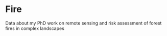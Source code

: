 # Fire
Data about my PhD work on remote sensing and risk assessment of forest fires in complex landscapes
